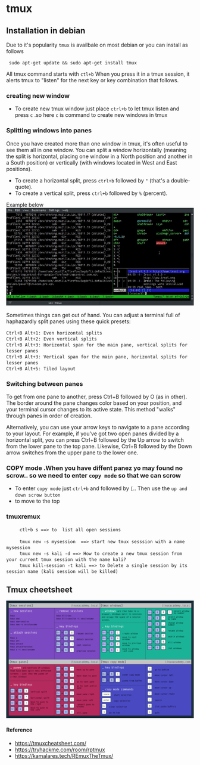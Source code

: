 # tmux
## Installation in debian
   Due to it's popularity `tmux` is availbale on most debian or you can install as follows
    
     sudo apt-get update && sudo apt-get install tmux
    
All tmux command starts with `ctl+b` When you press it in a tmux session, it alerts tmux to "listen" for the next key or key combination that follows.
### creating new window
* To create new tmux window just place `ctrl+b` to let tmux listen and press `c` .so here `c` is command to create new windows in tmux
   
### Splitting windows into panes

Once you have created more than one window in tmux, it's often useful to see them all in one window. You can split a window horizontally (meaning the split is horizontal, placing one window in a North position and another in a South position) or vertically (with windows located in West and East positions).

   *  To create a horizontal split, press `ctrl+b` followed by `"` (that's a double-quote).
   *  To create a vertical split, press `ctrl+b` followed by `%` (percent).

 Example below <br>
   ![](images/tmux_golden-ratio.jpg)
   
   Sometimes things can get out of hand. You can adjust a terminal full of haphazardly split panes using these quick presets:

    Ctrl+B Alt+1: Even horizontal splits
    Ctrl+B Alt+2: Even vertical splits
    Ctrl+B Alt+3: Horizontal span for the main pane, vertical splits for lesser panes
    Ctrl+B Alt+3: Vertical span for the main pane, horizontal splits for lesser panes
    Ctrl+B Alt+5: Tiled layout
    
### Switching between panes
  To get from one pane to another, press Ctrl+B followed by O (as in other). The border around the pane changes color based on your position, and your terminal cursor changes to its active state. This method "walks" through panes in order of creation.

Alternatively, you can use your arrow keys to navigate to a pane according to your layout. For example, if you've got two open panes divided by a horizontal split, you can press Ctrl+B followed by the Up arrow to switch from the lower pane to the top pane. Likewise, Ctrl+B followed by the Down arrow switches from the upper pane to the lower one.

### COPY mode .When you have diffent panez yo may found no scrow.. so we need to enter `copy mode` so that we can scrow

* To enter `copy mode` just `ctrl+b` and followed by `[`.. Then use the `up and down scrow button`
* to move to the top 

### tmuxremux

  
         ctl+b s ==> to  list all open sessions
         
         tmux new -s mysession  ==> start new tmux sesssion with a name mysession
         tmux new -s kali -d ==> How to create a new tmux session from your current tmux session with the name kali?
         tmux kill-session -t kali ==> to Delete a single session by its session name (kali session will be killed)
   
## Tmux cheetsheet
  ![](images/tmux_cheetsheet.png)
#### Reference
   * https://tmuxcheatsheet.com/
   * https://tryhackme.com/room/rptmux
   * https://kamalares.tech/REmuxTheTmux/
